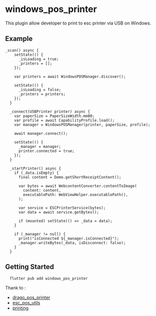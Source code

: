 # windows_pos_printer

This plugin allow developer to print to esc printer via USB on Windows.

## Example

```
_scan() async {
    setState(() {
      _isLoading = true;
      _printers = [];
    });

    var printers = await WindowsPOSManager.discover();

    setState(() {
      _isLoading = false;
      _printers = printers;
    });
  }

  _connect(USBPrinter printer) async {
    var paperSize = PaperSizeWidth.mm80;
    var profile = await CapabilityProfile.load();
    var manager = WindowsPOSManager(printer, paperSize, profile);

    await manager.connect();

    setState(() {
      _manager = manager;
      printer.connected = true;
    });
  }

  _startPrinter() async {
    if (_data.isEmpty) {
      final content = Demo.getShortReceiptContent();

      var bytes = await WebcontentConverter.contentToImage(
        content: content,
        executablePath: WebViewHelper.executablePath(),
      );

      var service = ESCPrinterService(bytes);
      var data = await service.getBytes();
      
      if (mounted) setState(() => _data = data);
    }

    if (_manager != null) {
      print("isConnected ${_manager.isConnected}");
      _manager.writeBytes(_data, isDisconnect: false);
    }
  }
```

## Getting Started
```
  flutter pub add windows_pos_printer
```

Thank to :
- [drago_pos_printer](https://pub.dev/packages/drago_pos_printer)
- [esc_pos_utils](https://pub.dev/packages/esc_pos_utils)
- [printing](https://pub.dev/packages/printing)